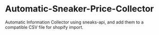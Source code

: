 # Automatic-Sneaker-Price-Collector
 
Automatic Information Collector using sneaks-api, and add them to a compatible CSV file for shopify import.